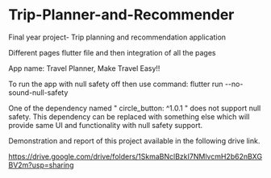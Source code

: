 # Trip-Planner-and-Recommender
Final year project- Trip planning and recommendation application

Different pages flutter file and then integration of all the pages

App name:
Travel Planner,
Make Travel Easy!!

To run the app with null safety off then use command: flutter run --no-sound-null-safety

One of the dependency named " circle_button: ^1.0.1 " does not support null safety. This dependency can be replaced with something else which will provide same UI and functionality with null safety support.

Demonstration and report of this project available in the following drive link.

https://drive.google.com/drive/folders/1SkmaBNclBzkI7NMlvcmH2b62nBXGBV2m?usp=sharing
